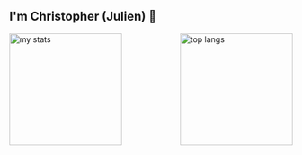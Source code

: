## I'm Christopher (Julien) 👋

<div style="display: flex; justify-content: space-between; align-items: center;">
    <img alt="my stats" style="height: 200px;" src="https://this-is-chris-github-io.vercel.app/api?username=christopherjulien&show_icons=true&rank_icon=github&hide_rank=true&custom_title=Github&nbsp;Stats&include_all_commits=true"/>
    <img alt="top langs" style="height: 200px;" src="https://this-is-chris-github-io.vercel.app/api/top-langs/?username=christopherjulien&hide=makefile,cmake,jupyter%20notebook&layout=donut"/>
</div>
